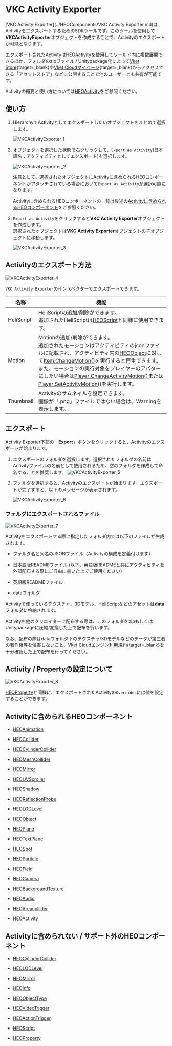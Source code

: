 # VKC Activity Exporter

[VKC Activity Exporter](../HEOComponents/VKC Activity Exporter.md)はActivityをエクスポートするためのSDKツールです。このツールを使用して**VKCActivityExporter**オブジェクトを作成することで、Activityのエクスポートが可能となります。

エクスポートされたActivityは[HEOActivity](../HEOComponents/HEOActivity.md)を使用してワールド内に複数展開できるほか、フォルダのzipファイル / Unitypackage化によって[Vket Store](https://store.vket.com){target=_blank}や[Vket Cloudマイページ](https://cloud.vket.com/){target=_blank}からアクセスできる「アセットストア」などに公開することで他のユーザーとも共有が可能です。

Activityの概要と使い方については[HEOActivity](../HEOComponents/HEOActivity.md)をご参照ください。

## 使い方

1. HierarchyでActivityとしてエクスポートしたいオブジェクトをまとめて選択します。

    ![VKCActivityExporter_1](img/VKCActivityExporter_1.jpg)

2. オブジェクトを選択した状態で右クリックして、`Export as Activity`(日本語名：アクティビティとしてエクスポート)を選択します。

    ![VKCActivityExporter_2](img/VKCActivityExporter_2.jpg)

    注意として、選択されたオブジェクトにActivityに含められるHEOコンポーネントがアタッチされている場合において`Export as Activity`が選択可能になります。

    Activityに含められるHEOコンポーネントの一覧は後述の[Activityに含められるHEOコンポーネント](#_6)をご参照ください。

3. `Export as Activity`をクリックすると**VKC Activity Exporter**オブジェクトを作成します。<br>選択されたオブジェクトは**VKC Activity Exporter**オブジェクトの子オブジェクトに移動します。

    ![VKCActivityExporter_3](img/VKCActivityExporter_3.jpg)

## Activityのエクスポート方法

![VKCActivityExporter_4](img/VKCActivityExporter_4.jpg)

`VKC Activity Exporter`のインスペクターでエクスポートできます。

| 名称 | 機能 |
| ---- | ---- |
| HeliScript | HeliScriptの追加/削除ができます。<br>追加されたHeliScriptは[HEOScript](../HEOComponents/HEOScript.md)と同様に使用できます。 |
| Motion | Motionの追加/削除ができます。<br> 追加されたモーションはアクティビティのjsonファイルに記載され、アクティビティ内の[HEOObject](../HEOComponents/HEOObject.md)に対して[Item.ChangeMotion()](../hs/hs_class_item.md#changemotion)を実行すると再生できます。<br>また、モーションの実行対象をプレイヤーのアバターにしたい場合は[Player.ChangeActivityMotion()](../hs/hs_class_player.md)または[Player.SetActivityMotion()](../hs/hs_class_player.md)を実行します。|
| Thumbnail | Activityのサムネイルを設定できます。<br> 画像が「.png」ファイルではない場合は、Warningを表示します。 |

## エクスポート

Activity Exporter下部の「**Export**」ボタンをクリックすると、Activityのエクスポートが始まります。

1. エクスポートのフォルダを選択します。選択されたフォルダの名前はActivityファイルの名前として使用されるため、空のフォルダを作成して命名することを推奨します。
    ![VKCActivityExporter_5](img/VKCActivityExporter_5.jpg)

2. フォルダを選択すると、Activityのエクスポートが始まります。エクスポートが完了すると、以下のメッセージが表示されます。

    ![VKCActivityExporter_6](img/VKCActivityExporter_6.jpg)

### フォルダにエクスポートされるファイル

![VKCActivityExporter_7](img/VKCActivityExporter_7.jpg)

Activityをエクスポートする際に指定したフォルダ内では以下のファイルが生成されます。

- フォルダ名と同名のJSONファイル（Activityの構成を定義付けます）

- 日本語版READMEファイル (以下、英語版READMEと共にアクティビティを外部配布する際にご自由に書いた上でご使用ください)

- 英語版READMEファイル

- dataフォルダ

Activityで使っているテクスチャ、3Dモデル、HeliScriptなどのアセットは**data**フォルダに格納されます。

Activityを他のクリエイターに配布する際は、このフォルダをzipもしくはUnitypackageに圧縮/変換した上で配布を行います。

なお、配布の際はdataフォルダ下のテクスチャ/3Dモデルなどのデータが第三者の著作権等を侵害しないこと、[Vket Cloudエンジン利用規約](https://account.vket.com/terms#vket-cloud){target=_blank}を十分確認した上で配布を行ってください。

## Activity / Propertyの設定について

![VKCActivityExporter_8](img/VKCActivityExporter_8.jpg)

[HEOProperty](../HEOComponents/HEOProperty.md)と同様に、エクスポートされたActivityの`Overrides`には値を設定することができます。

## Activityに含められるHEOコンポーネント

- [HEOAnimation](../HEOComponents/HEOAnimation.md)

- [HEOCollider](../HEOComponents/HEOCollider.md)

- [HEOCylinderCollider](../HEOComponents/HEOCylinderCollider.md)

- [HEOMeshCollider](../HEOComponents/HEOMeshCollider.md)

- [HEOMirror](../HEOComponents/HEOMirror.md)

- [HEOUVScroller](../HEOComponents/HEOUVScroller.md)

- [HEOShadow](../HEOComponents/HEOShadow.md)

- [HEOReflectionProbe](../HEOComponents/HEOReflectionProbe.md)

- [HEOLODLevel](../HEOComponents/HEOLODLevel.md)

- [HEOObject](../HEOComponents/HEOObject.md)

- [HEOPlane](../HEOComponents/HEOPlane.md)

- [HEOTextPlane](../HEOComponents/HEOTextPlane.md)

- [HEOSpot](../HEOComponents/HEOSpot.md)

- [HEOParticle](../HEOComponents/HEOParticle.md)

- [HEOField](../HEOComponents/HEOField.md)

- [HEOCamera](../HEOComponents/HEOCamera.md)

- [HEOBackgroundTexture](../HEOComponents/HEOBackgroundTexture.md)

- [HEOAudio](../HEOComponents/HEOAudio.md)

- [HEOAreacollider](../HEOComponents/HEOAreacollider.md)

- [HEOActivity](../HEOComponents/HEOActivity.md)

## Activityに含められない / サポート外のHEOコンポーネント

- [HEOCylinderCollider](../HEOComponents/HEOCylinderCollider.md)

- [HEOLODLevel](../HEOComponents/HEOLODLevel.md)

- [HEOMirror](../HEOComponents/HEOMirror.md)

- [HEOInfo](../HEOComponents/HEOInfo.md)

- [HEOObjectType](../HEOComponents/HEOObjectType.md)

- [HEOVideoTrigger](../HEOComponents/HEOVideoTrigger.md)

- [HEOActionTrigger](../HEOComponents/HEOActionTrigger.md)

- [HEOScript](../HEOComponents/HEOScript.md)

- [HEOProperty](../HEOComponents/HEOProperty.md)
